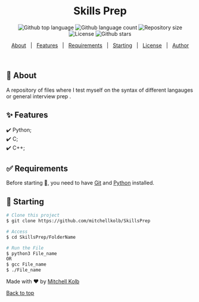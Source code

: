 
<h1 align="center">Skills Prep</h1>

<p align="center">
  <img alt="Github top language" src="https://img.shields.io/github/languages/top/mitchellkolb/SkillsPrep?color=56BEB8">

  <img alt="Github language count" src="https://img.shields.io/github/languages/count/mitchellkolb/SkillsPrep?color=56BEB8">

  <img alt="Repository size" src="https://img.shields.io/github/repo-size/mitchellkolb/SkillsPrep?color=56BEB8">

  <img alt="License" src="https://img.shields.io/github/license/mitchellkolb/SkillsPrep?color=56BEB8">

  <!-- <img alt="Github issues" src="https://img.shields.io/github/issues/{{YOUR_GITHUB_USERNAME}}/customtkinter-tutorial?color=56BEB8" /> -->

  <!-- <img alt="Github forks" src="https://img.shields.io/github/forks/{{YOUR_GITHUB_USERNAME}}/customtkinter-tutorial?color=56BEB8" /> -->

  <img alt="Github stars" src="https://img.shields.io/github/stars/mitchellkolb/SkillsPrep?color=56BEB8" />
</p>

<!-- Status -->

<!-- <h4 align="center"> 
	🚧  SkillsPrep 🚀 Under construction...  🚧
</h4> 

<hr> -->

<p align="center">
  <a href="#dart-about">About</a> &#xa0; | &#xa0; 
  <a href="#sparkles-features">Features</a> &#xa0; | &#xa0;
  <a href="#white_check_mark-requirements">Requirements</a> &#xa0; | &#xa0;
  <a href="#checkered_flag-starting">Starting</a> &#xa0; | &#xa0;
  <a href="#memo-license">License</a> &#xa0; | &#xa0;
  <a href="https://github.com/mitchellkolb" target="_blank">Author</a>
</p>

<br>

## :dart: About ##

A repository of files where I test myself on the syntax of different langauges or general interview prep .
## :sparkles: Features ##

:heavy_check_mark: Python;\
:heavy_check_mark: C;\
:heavy_check_mark: C++;


## :white_check_mark: Requirements ##

Before starting :checkered_flag:, you need to have [Git](https://git-scm.com) and [Python](https://www.python.org/downloads/) installed.

## :checkered_flag: Starting ##

```bash
# Clone this project
$ git clone https://github.com/mitchellkolb/SkillsPrep

# Access
$ cd SkillsPrep/FolderName

# Run the File
$ python3 File_name
OR
$ gcc File_name
$ ./File_name

```


Made with :heart: by <a href="https://github.com/mitchellkolb" target="_blank">Mitchell Kolb</a>
&#xa0;

<a href="#top">Back to top</a>
